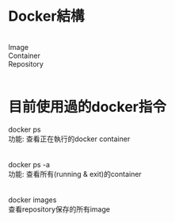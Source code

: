 # Docker結構
<br>
Image<br>
Container<br>
Repository<br>
<br>

# 目前使用過的docker指令

docker ps <br>
功能: 查看正在執行的docker container <br>
<br>
<br>
docker ps -a <br>
功能: 查看所有(running & exit)的container <br>
<br>
<br>
docker images <br>
查看repository保存的所有image <br>

